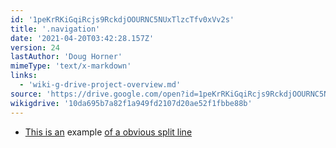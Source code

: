 ```yaml
---
id: '1peKrRKiGqiRcjs9RckdjOOURNC5NUxTlzcTfv0xVv2s'
title: '.navigation'
date: '2021-04-20T03:42:28.157Z'
version: 24
lastAuthor: 'Doug Horner'
mimeType: 'text/x-markdown'
links:
  - 'wiki-g-drive-project-overview.md'
source: 'https://drive.google.com/open?id=1peKrRKiGqiRcjs9RckdjOOURNC5NUxTlzcTfv0xVv2s'
wikigdrive: '10da695b7a82f1a949fd2107d20ae52f1fbbe88b'
---
```

* [This is an](wiki-g-drive-project-overview.md) example [of a obvious split line](wiki-g-drive-project-overview.md)
